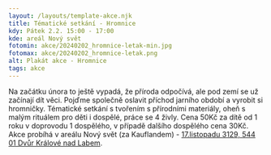 ```yaml
---
layout: /layouts/template-akce.njk
title: Tématické setkání - Hromnice
kdy: Pátek 2.2. 15:00 - 17:00
kde: areál Nový svět
fotomin: akce/20240202_hromnice-letak-min.jpg
fotomax: akce/20240202_hromnice-letak.png
alt: Plakát akce - Hromnice
tags: akce
---
```


Na začátku února to ještě vypadá, že příroda odpočívá, ale pod zemí se už začínají dít věci. Pojďme společně oslavit příchod jarního období a vyrobit si hromničky. Tématické setkání s tvořením s přírodními materiály, oheň s malým rituálem pro děti i dospělé, práce se 4 živly. Cena 50Kč za dítě od 1 roku v doprovodu 1 dospělého, v případě dalšího dospělého cena 30Kč. Akce probíhá v areálu Nový svět (za Kauflandem) - <a class="openNewTab" href="https://mapy.cz/zakladni?x=15.8204392&y=50.4257648&z=17&source=addr&id=11719174">17.listopadu 3129, 544 01 Dvůr Králové nad Labem</a>.


